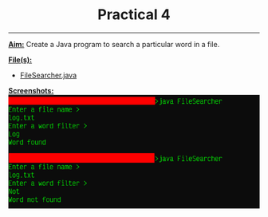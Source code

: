 # <center>Practical 4</center>
---
**<u>Aim:</u>** Create a Java program to search a particular word in a file.


**<u>File(s):</u>**
+ [FileSearcher.java](./FileSearcher.java)


**<u>Screenshots:</u>**
![screenshot-1.png](../../screenshots/Practical%204/screenshot-1.png)